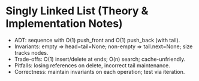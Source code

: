 # Singly Linked List (Theory & Implementation Notes)

- ADT: sequence with O(1) push_front and O(1) push_back (with tail).
- Invariants: empty => head=tail=None; non-empty => tail.next=None; size tracks nodes.
- Trade-offs: O(1) insert/delete at ends; O(n) search; cache-unfriendly.
- Pitfalls: losing references on delete, incorrect tail maintenance.
- Correctness: maintain invariants on each operation; test via iteration.
